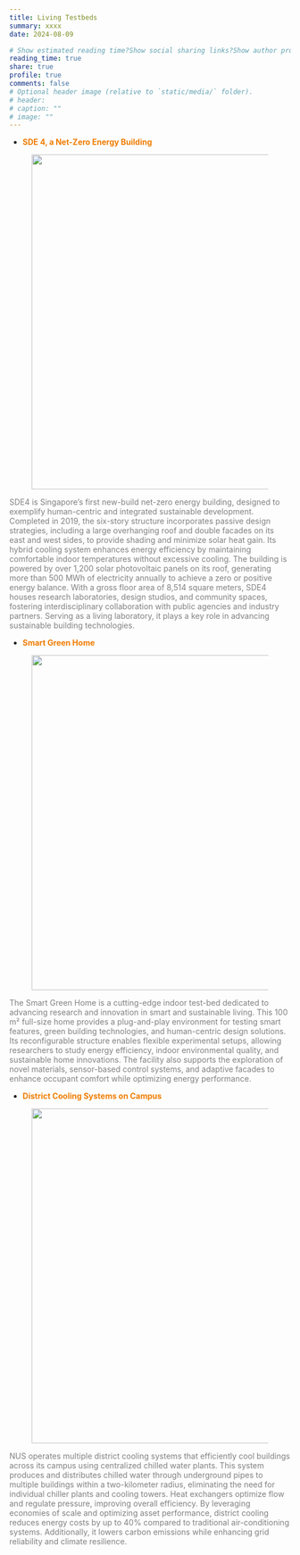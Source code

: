 ```yaml
---
title: Living Testbeds
summary: xxxx
date: 2024-08-09

# Show estimated reading time?Show social sharing links?Show author profile?Show comments?
reading_time: true
share: true  
profile: true
comments: false
# Optional header image (relative to `static/media/` folder).
# header:  
# caption: ""  
# image: "" 
---
```


- <span style="color:#EF7C00">**SDE 4, a Net-Zero Energy Building**</span>

<figure style="text-align: center;">
  <img src="https://maomaohu.net/img/PV_2.png", width="600">
</figure>

<span style="color:#808080">SDE4 is Singapore’s first new-build net-zero energy building, designed to exemplify human-centric and integrated sustainable development. Completed in 2019, the six-story structure incorporates passive design strategies, including a large overhanging roof and double facades on its east and west sides, to provide shading and minimize solar heat gain. Its hybrid cooling system enhances energy efficiency by maintaining comfortable indoor temperatures without excessive cooling. The building is powered by over 1,200 solar photovoltaic panels on its roof, generating more than 500 MWh of electricity annually to achieve a zero or positive energy balance. With a gross floor area of 8,514 square meters, SDE4 houses research laboratories, design studios, and community spaces, fostering interdisciplinary collaboration with public agencies and industry partners. Serving as a living laboratory, it plays a key role in advancing sustainable building technologies.</span>

- <span style="color:#EF7C00">**Smart Green Home**</span>

<figure style="text-align: center;">
  <img src="https://maomaohu.net/img/smart_green_home.jpg", width="600">
</figure>

<span style="color:#808080">The Smart Green Home is a cutting-edge indoor test-bed dedicated to advancing research and innovation in smart and sustainable living. This 100 m² full-size home provides a plug-and-play environment for testing smart features, green building technologies, and human-centric design solutions. Its reconfigurable structure enables flexible experimental setups, allowing researchers to study energy efficiency, indoor environmental quality, and sustainable home innovations. The facility also supports the exploration of novel materials, sensor-based control systems, and adaptive facades to enhance occupant comfort while optimizing energy performance.</span>

- <span style="color:#EF7C00">**District Cooling Systems on Campus**</span>

<figure style="text-align: center;">
  <img src="https://maomaohu.net/img/district_cooling_systems.png", width="600">
</figure>

<span style="color:#808080">NUS operates multiple district cooling systems that efficiently cool buildings across its campus using centralized chilled water plants. This system produces and distributes chilled water through underground pipes to multiple buildings within a two-kilometer radius, eliminating the need for individual chiller plants and cooling towers. Heat exchangers optimize flow and regulate pressure, improving overall efficiency. By leveraging economies of scale and optimizing asset performance, district cooling reduces energy costs by up to 40% compared to traditional air-conditioning systems. Additionally, it lowers carbon emissions while enhancing grid reliability and climate resilience.</span>



